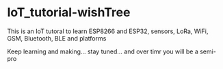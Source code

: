# IoT_tutorial-wishTree
This is an IoT tutoral to learn ESP8266 and ESP32, sensors, LoRa, WiFi, GSM, Bluetooth, BLE and platforms

Keep learning and making... stay tuned... and over timr you will be a semi-pro
